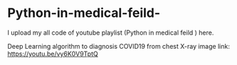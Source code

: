 # Python-in-medical-feild-
I upload my all code of youtube playlist (Python in medical feild ) here.

Deep Learning algorithm to diagnosis COVID19 from chest X-ray image link: https://youtu.be/vy6K0V9TptQ
